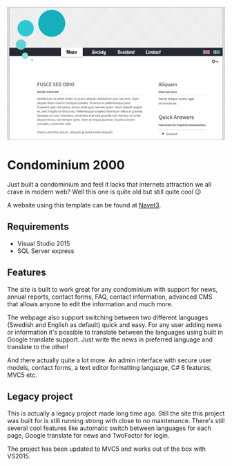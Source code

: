 ![design](/header.png)

# Condominium 2000
Just built a condominium and feel it lacks that internets attraction we all crave in modern web? Well this one is quite old but still quite cool 😉

A website using this template can be found at [Navet3](http://www.navet3.se).

## Requirements

- Visual Studio 2015
- SQL Server express

## Features

The site is built to work great for any condominium with support for news, annual reports, contact forms, FAQ, contact information, advanced CMS that allows anyone to edit the information and much more.

The webpage also support switching between two different languages (Swedish and English as default) quick and easy. For any user adding news or information it's possible to translate between the languages using built in Google translate support. Just write the news in preferred language and translate to the other!

And there actually quite a lot more. An admin interface with secure user models, contact forms, a text editor formatting language, C# 6 features, MVC5 etc.

## Legacy project
This is actually a legacy project made long time ago. Still the site this project was built for is still running strong with close to no maintenance. There's still several cool features like automatic switch between languages for each page, Google translate for news and TwoFactor for login.

The project has been updated to MVC5 and works out of the box with VS2015.
